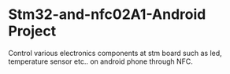 # Stm32-and-nfc02A1-Android Project
Control various electronics components at stm board such as led, temperature sensor etc.. on android phone through NFC.
